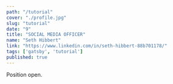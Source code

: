 ```yaml
---
path: "/tutorial"
cover: "./profile.jpg"
slug: "tutorial"
date: "9"
title: "SOCIAL MEDIA OFFICER"
name: "Seth Hibbert"
link: "https://www.linkedin.com/in/seth-hibbert-88b701178/"
tags: ['gatsby', 'tutorial']
published: true
---
```


Position open. 
